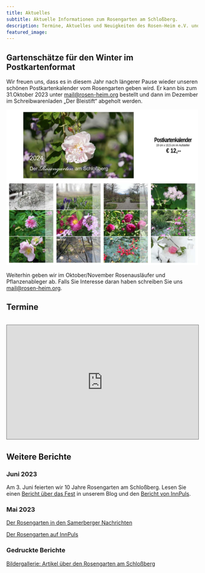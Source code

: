 ```yaml
---
title: Aktuelles
subtitle: Aktuelle Informationen zum Rosengarten am Schloßberg.
description: Termine, Aktuelles und Neuigkeiten des Rosen-Heim e.V. und des Rosengartens am Schloßberg
featured_image: 
---
```


## Gartenschätze für den Winter im Postkartenformat

Wir freuen uns, dass es in diesem Jahr nach längerer Pause wieder unseren schönen 
Postkartenkalender vom Rosengarten geben wird. Er kann bis zum 31.Oktober 2023
unter  [mail@rosen-heim.org](mailto:rosen-heim.org) bestellt und dann im Dezember im Schreibwarenladen
„Der Bleistift“ abgeholt werden.

<img src="/images/2023/kalender2024.jpg" alt="Rosengarten am Schloßberg Fotokalender 2024 Rosenbilder Rosen">

Weiterhin geben wir im Oktober/November Rosenausläufer und Pflanzenableger ab. 
Falls Sie Interesse daran haben schreiben Sie uns [mail@rosen-heim.org](mailto:rosen-heim.org).

## Termine
<br>
<div class="wrap">
<iframe src="https://calendar.google.com/calendar/embed?height=600&wkst=1&bgcolor=%23c182ae&ctz=Europe%2FBerlin&mode=AGENDA&src=MzdkOTYxMDViNmYxOTUyYmUwNWFlNDQ2MjhlOWI1Y2MyMjc3MTg3MDY5ZDgzODE5MDY1YjliNjAwYjg1NmY5YUBncm91cC5jYWxlbmRhci5nb29nbGUuY29t&color=%239E69AF" style="border:solid 1px #777" width="100%" height="300px" frameborder="0" scrolling="no"></iframe>
</div>

## Weitere Berichte

### Juni 2023 

Am 3. Juni feierten wir 10 Jahre Rosengarten am Schloßberg.
Lesen Sie einen [Bericht über das Fest](/blog/10-jahre-rosengarten) in unserem Blog und den [Bericht von InnPuls](https://innpuls.me/ein-fest-aus-duft-und-farben/).

### Mai 2023

[Der Rosengarten in den Samerberger Nachrichten](https://www.samerbergernachrichten.de/sehenswert-der-rosengarten-auf-der-schlossbergkuppe/)

[Der Rosengarten auf InnPuls](https://innpuls.me/schlossberger-rosengarten-braucht-hilfe/)

### Gedruckte Berichte

[Bildergallerie: Artikel über den Rosengarten am Schloßberg](/presse)
